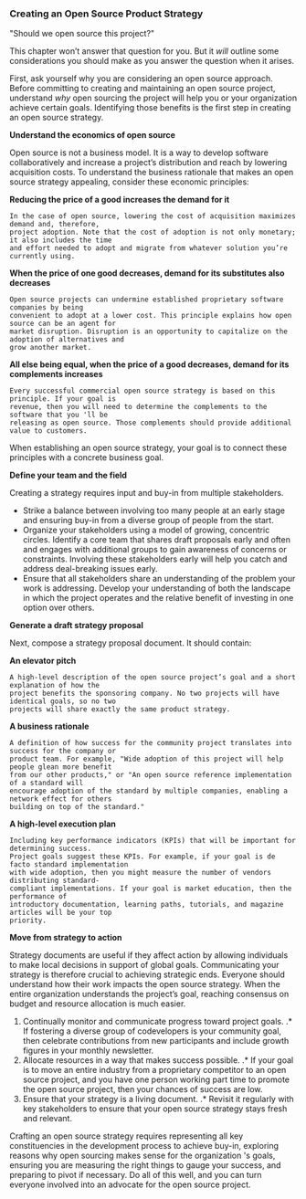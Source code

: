 ### Creating an Open Source Product Strategy

"Should we open source this project?"

This chapter won’t answer that question for you. But it _will_ outline some considerations you should
make as you answer the question when it arises.

First, ask yourself why you are considering an open source approach. Before committing to
creating and maintaining an open source project, understand _why_ open sourcing the project will
help you or your organization achieve certain goals. Identifying those benefits is the first step in
creating an open source strategy.

**Understand the economics of open source**

Open source is not a business model. It is a way to develop software collaboratively and increase a
project’s distribution and reach by lowering acquisition costs. To understand the business rationale
that makes an open source strategy appealing, consider these economic principles:

**Reducing the price of a good increases the demand for it**

```
In the case of open source, lowering the cost of acquisition maximizes demand and, therefore,
project adoption. Note that the cost of adoption is not only monetary; it also includes the time
and effort needed to adopt and migrate from whatever solution you’re currently using.
```
**When the price of one good decreases, demand for its substitutes also decreases**

```
Open source projects can undermine established proprietary software companies by being
convenient to adopt at a lower cost. This principle explains how open source can be an agent for
market disruption. Disruption is an opportunity to capitalize on the adoption of alternatives and
grow another market.
```

**All else being equal, when the price of a good decreases, demand for its complements
increases**

```
Every successful commercial open source strategy is based on this principle. If your goal is
revenue, then you will need to determine the complements to the software that you 'll be
releasing as open source. Those complements should provide additional value to customers.
```
When establishing an open source strategy, your goal is to connect these principles with a concrete
business goal.

**Define your team and the field**

Creating a strategy requires input and buy-in from multiple stakeholders.

- Strike a balance between involving too many people at an early stage and ensuring buy-in from
    a diverse group of people from the start.
- Organize your stakeholders using a model of growing, concentric circles. Identify a core team
    that shares draft proposals early and often and engages with additional groups to gain
    awareness of concerns or constraints. Involving these stakeholders early will help you catch
    and address deal-breaking issues early.
- Ensure that all stakeholders share an understanding of the problem your work is addressing.
    Develop your understanding of both the landscape in which the project operates and the
    relative benefit of investing in one option over others.

**Generate a draft strategy proposal**

Next, compose a strategy proposal document. It should contain:

**An elevator pitch**

```
A high-level description of the open source project’s goal and a short explanation of how the
project benefits the sponsoring company. No two projects will have identical goals, so no two
projects will share exactly the same product strategy.
```
**A business rationale**

```
A definition of how success for the community project translates into success for the company or
product team. For example, "Wide adoption of this project will help people glean more benefit
from our other products," or "An open source reference implementation of a standard will
encourage adoption of the standard by multiple companies, enabling a network effect for others
building on top of the standard."
```
**A high-level execution plan**

```
Including key performance indicators (KPIs) that will be important for determining success.
Project goals suggest these KPIs. For example, if your goal is de facto standard implementation
with wide adoption, then you might measure the number of vendors distributing standard-
compliant implementations. If your goal is market education, then the performance of
introductory documentation, learning paths, tutorials, and magazine articles will be your top
priority.
```

**Move from strategy to action**

Strategy documents are useful if they affect action by allowing individuals to make local decisions
in support of global goals. Communicating your strategy is therefore crucial to achieving strategic
ends. Everyone should understand how their work impacts the open source strategy. When the
entire organization understands the project’s goal, reaching consensus on budget and resource
allocation is much easier.

1. Continually monitor and communicate progress toward project goals. .* If fostering a diverse
    group of codevelopers is your community goal, then celebrate contributions from new
    participants and include growth figures in your monthly newsletter.
2. Allocate resources in a way that makes success possible. .* If your goal is to move an entire
    industry from a proprietary competitor to an open source project, and you have one person
    working part time to promote the open source project, then your chances of success are low.
3. Ensure that your strategy is a living document. .* Revisit it regularly with key stakeholders to
    ensure that your open source strategy stays fresh and relevant.

Crafting an open source strategy requires representing all key constituencies in the development
process to achieve buy-in, exploring reasons why open sourcing makes sense for the organization 's
goals, ensuring you are measuring the right things to gauge your success, and preparing to pivot if
necessary. Do all of this well, and you can turn everyone involved into an advocate for the open
source project.

